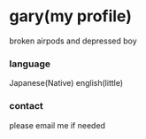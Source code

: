 # gary(my profile)
broken airpods and depressed boy
### language
Japanese(Native)
english(little)
### contact
please email me if needed
